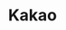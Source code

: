 ---
layout: tag
permalink: /tags/kakao/
taxonomy: kakao
title: "Kakao"

author_profile: true
sidebar:
  nav: "docs"
---
